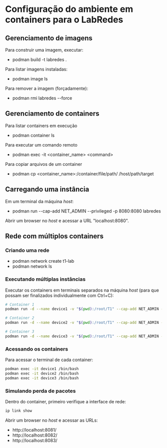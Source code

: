 # Configuração do ambiente em containers para o LabRedes

## Gerenciamento de imagens

Para construir uma imagem, executar:

- podman build -t labredes .

Para listar imagens instaladas:

- podman image ls

Para remover a imagem (forçadamente):

- podman rmi labredes --force


## Gerenciamento de containers

Para listar containers em execução

- podman container ls

Para executar um comando remoto

- podman exec -it <container_name\> <command\>

Para copiar arquivos de um container

- podman cp <container_name\>:/container/file/path/ /host/path/target


## Carregando uma instância

Em um terminal da máquina *host*:

- podman run --cap-add NET_ADMIN --privileged -p 8080:8080 labredes

Abrir um browser no *host* e acessar a URL "localhost:8080".


## Rede com múltiplos containers

### Criando uma rede

- podman network create t1-lab
- podman network ls

### Executando múltiplas instâncias

Executar os containers em terminais separados na máquina *host* (para que possam ser finalizados individualmente com Ctrl+C):

```bash
# Container 1
podman run -d --name device1 -v "$(pwd):/root/T1" --cap-add NET_ADMIN --privileged --network t1-lab -p 8081:8080 ghcr.io/sjohann81/labredes

# Container 2
podman run -d --name device2 -v "$(pwd):/root/T1" --cap-add NET_ADMIN --privileged --network t1-lab -p 8082:8080 ghcr.io/sjohann81/labredes

# Container 3
podman run -d --name device3 -v "$(pwd):/root/T1" --cap-add NET_ADMIN --privileged --network t1-lab -p 8083:8080 ghcr.io/sjohann81/labredes
```

### Acessando os containers

Para acessar o terminal de cada container:

```bash
podman exec -it device1 /bin/bash
podman exec -it device2 /bin/bash
podman exec -it device3 /bin/bash
```

### Simulando perda de pacotes

Dentro do container, primeiro verifique a interface de rede:

```bash
ip link show
```

Abrir um browser no *host* e acessar as URLs:
- http://localhost:8081/
- http://localhost:8082/
- http://localhost:8083/